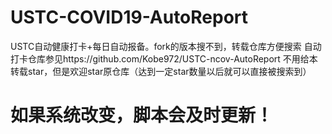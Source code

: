 # USTC-COVID19-AutoReport
USTC自动健康打卡+每日自动报备。fork的版本搜不到，转载仓库方便搜索
自动打卡仓库参见https://github.com/Kobe972/USTC-ncov-AutoReport
不用给本转载star，但是欢迎star原仓库（达到一定star数量以后就可以直接被搜索到）

# 如果系统改变，脚本会及时更新！

